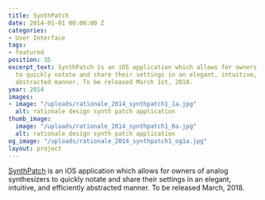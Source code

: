 ```yaml
---
title: SynthPatch
date: 2014-01-01 00:00:00 Z
categories:
- User Interface
tags:
- featured
position: 35
excerpt_text: SynthPatch is an iOS application which allows for owners of analog synthesizers
  to quickly notate and share their settings in an elegant, intuitive, and efficiently
  abstracted manner. To be released March 1st, 2018.
year: 2014
images:
- image: "/uploads/rationale_2014_synthpatch1_1a.jpg"
  alt: rationale design synth patch application
thumb_image:
  image: "/uploads/rationale_2014_synthpatch1_0a.jpg"
  alt: rationale design synth patch application
og_image: "/uploads/rationale_2014_synthpatch1_og1a.jpg"
layout: project
---
```


[SynthPatch](https://synthpatchapp.com/) is an iOS application which allows for owners of analog synthesizers to quickly notate and share their settings in an elegant, intuitive, and efficiently abstracted manner. To be released March, 2018.